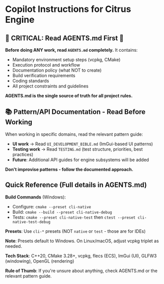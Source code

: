 # Copilot Instructions for Citrus Engine

## 🚨 CRITICAL: Read AGENTS.md First 🚨

**Before doing ANY work, read `AGENTS.md` completely.** It contains:
- Mandatory environment setup steps (vcpkg, CMake)
- Execution protocol and workflow
- Documentation policy (what NOT to create)
- Build verification requirements
- Coding standards
- All project constraints and guidelines

**AGENTS.md is the single source of truth for all project rules.**

## 📚 Pattern/API Documentation - Read Before Working

When working in specific domains, read the relevant pattern guide:
- **UI work** → Read `UI_DEVELOPMENT_BIBLE.md` (ImGui-based UI patterns)
- **Testing work** → Read `TESTING.md` (test structure, priorities, best practices)
- **Future**: Additional API guides for engine subsystems will be added

**Don't improvise patterns - follow the documented approach.**

## Quick Reference (Full details in AGENTS.md)

**Build Commands** (Windows):
- Configure: `cmake --preset cli-native`
- Build: `cmake --build --preset cli-native-debug`
- Tests: `cmake --preset cli-native-test` then `ctest --preset cli-native-test-debug`

**Presets**: Use `cli-*` presets (NOT `native` or `test` - those are for IDEs)

**Note**: Presets default to Windows. On Linux/macOS, adjust vcpkg triplet as needed.

**Tech Stack**: C++20, CMake 3.28+, vcpkg, flecs (ECS), ImGui (UI), GLFW3 (windowing), OpenGL (rendering)

**Rule of Thumb**: If you're unsure about anything, check AGENTS.md or the relevant pattern guide.
